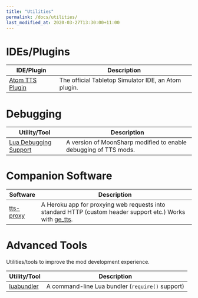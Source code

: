 ```yaml
---
title: "Utilities"
permalink: /docs/utilities/
last_modified_at: 2020-03-27T13:30:00+11:00
---
```


# IDEs/Plugins

| IDE/Plugin | Description |
| --- | --- |
| [Atom TTS Plugin](https://github.com/Berserk-Games/atom-tabletopsimulator-lua) | The official Tabletop Simulator IDE, an Atom plugin. |

# Debugging

| Utility/Tool | Description |
| --- | --- |
| [Lua Debugging Support](https://github.com/Benjamin-Dobell/moonsharp) | A version of MoonSharp modified to enable debugging of TTS mods. |

# Companion Software

| Software | Description |
| --- | --- |
| [tts-proxy](https://github.com/Benjamin-Dobell/tts-proxy) | A Heroku app for proxying web requests into standard HTTP (custom header support etc.) Works with [ge_tts](https://gitlab.com/BenjaminDobell/ge_tts). |

# Advanced Tools

Utilities/tools to improve the mod development experience.

| Utility/Tool | Description |
| --- | --- |
| [luabundler](https://github.com/Benjamin-Dobell/luabundler) | A command-line Lua bundler (`require()` support) |
